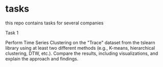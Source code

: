 # tasks
this repo contains tasks for several companies

Task 1

Perform Time Series Clustering on the "Trace" dataset from the tslearn library using at least two different methods (e.g., K-means, hierarchical clustering, DTW, etc.). Compare the results, including visualizations, and explain the approach and findings.

